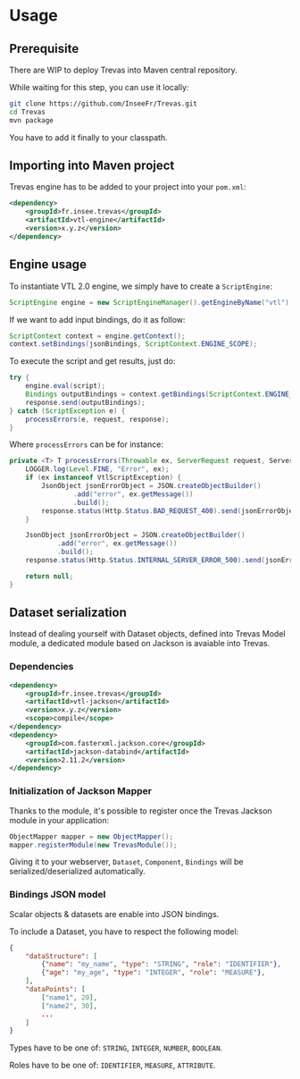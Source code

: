 # Usage

## Prerequisite

There are WIP to deploy Trevas into Maven central repository.

While waiting for this step, you can use it locally:

```bash
git clone https://github.com/InseeFr/Trevas.git
cd Trevas
mvn package
```

You have to add it finally to your classpath.

## Importing into Maven project

Trevas engine has to be added to your project into your `pom.xml`:

```xml
<dependency>
    <groupId>fr.insee.trevas</groupId>
    <artifactId>vtl-engine</artifactId>
    <version>x.y.z</version>
</dependency>
```

## Engine usage

To instantiate VTL 2.0 engine, we simply have to create a `ScriptEngine`:

```java
ScriptEngine engine = new ScriptEngineManager().getEngineByName("vtl");
```

If we want to add input bindings, do it as follow:

```java
ScriptContext context = engine.getContext();
context.setBindings(jsonBindings, ScriptContext.ENGINE_SCOPE);
```

To execute the script and get results, just do:

```java
try {
    engine.eval(script);
    Bindings outputBindings = context.getBindings(ScriptContext.ENGINE_SCOPE);
    response.send(outputBindings);
} catch (ScriptException e) {
    processErrors(e, request, response);
}
```

Where `processErrors` can be for instance:

```java
private <T> T processErrors(Throwable ex, ServerRequest request, ServerResponse response) {
    LOGGER.log(Level.FINE, "Error", ex);
    if (ex instanceof VtlScriptException) {
        JsonObject jsonErrorObject = JSON.createObjectBuilder()
                .add("error", ex.getMessage())
                .build();
        response.status(Http.Status.BAD_REQUEST_400).send(jsonErrorObject);
    }

    JsonObject jsonErrorObject = JSON.createObjectBuilder()
            .add("error", ex.getMessage())
            .build();
    response.status(Http.Status.INTERNAL_SERVER_ERROR_500).send(jsonErrorObject);

    return null;
}
```

## Dataset serialization

Instead of dealing yourself with Dataset objects, defined into Trevas Model module, a dedicated module based on Jackson is avaiable into Trevas.

### Dependencies

```xml
<dependency>
    <groupId>fr.insee.trevas</groupId>
    <artifactId>vtl-jackson</artifactId>
    <version>x.y.z</version>
    <scope>compile</scope>
</dependency>
<dependency>
    <groupId>com.fasterxml.jackson.core</groupId>
    <artifactId>jackson-databind</artifactId>
    <version>2.11.2</version>
</dependency>
```

### Initialization of Jackson Mapper

Thanks to the module, it's possible to register once the Trevas Jackson module in your application:

```java
ObjectMapper mapper = new ObjectMapper();
mapper.registerModule(new TrevasModule());
```

Giving it to your webserver, `Dataset`, `Component`, `Bindings` will be serialized/deserialized automatically.

### Bindings JSON model

Scalar objects & datasets are enable into JSON bindings.

To include a Dataset, you have to respect the following model:

```json
{
    "dataStructure": [
        {"name": "my_name", "type": "STRING", "role": "IDENTIFIER"},
        {"age": "my_age", "type": "INTEGER", "role": "MEASURE"},
    ],
    "dataPoints": [
        ["name1", 20],
        ["name2", 30],
        ...
    ]
}
```

Types have to be one of: `STRING`, `INTEGER`, `NUMBER`, `BOOLEAN`.

Roles have to be one of: `IDENTIFIER`, `MEASURE`, `ATTRIBUTE`.

